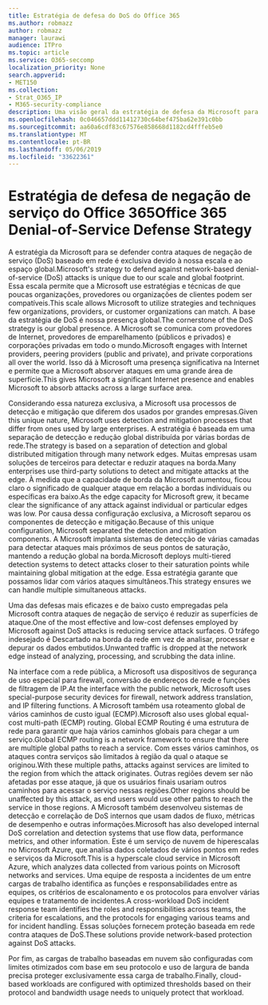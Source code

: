 ```yaml
---
title: Estratégia de defesa do DoS do Office 365
ms.author: robmazz
author: robmazz
manager: laurawi
audience: ITPro
ms.topic: article
ms.service: O365-seccomp
localization_priority: None
search.appverid:
- MET150
ms.collection:
- Strat_O365_IP
- M365-security-compliance
description: Uma visão geral da estratégia de defesa da Microsoft para ataques de negação de serviço (DoS).
ms.openlocfilehash: 0c046657ddd11412730c64bef475ba62e391c0bb
ms.sourcegitcommit: aa60a6cdf83c67576e858668d1182cd4fffeb5e0
ms.translationtype: MT
ms.contentlocale: pt-BR
ms.lasthandoff: 05/06/2019
ms.locfileid: "33622361"
---
```

# <a name="office-365-denial-of-service-defense-strategy"></a><span data-ttu-id="aa8ef-103">Estratégia de defesa de negação de serviço do Office 365</span><span class="sxs-lookup"><span data-stu-id="aa8ef-103">Office 365 Denial-of-Service Defense Strategy</span></span>

<span data-ttu-id="aa8ef-104">A estratégia da Microsoft para se defender contra ataques de negação de serviço (DoS) baseado em rede é exclusiva devido à nossa escala e ao espaço global.</span><span class="sxs-lookup"><span data-stu-id="aa8ef-104">Microsoft's strategy to defend against network-based denial-of-service (DoS) attacks is unique due to our scale and global footprint.</span></span> <span data-ttu-id="aa8ef-105">Essa escala permite que a Microsoft use estratégias e técnicas de que poucas organizações, provedores ou organizações de clientes podem ser compatíveis.</span><span class="sxs-lookup"><span data-stu-id="aa8ef-105">This scale allows Microsoft to utilize strategies and techniques few organizations, providers, or customer organizations can match.</span></span> <span data-ttu-id="aa8ef-106">A base da estratégia de DoS é nossa presença global.</span><span class="sxs-lookup"><span data-stu-id="aa8ef-106">The cornerstone of the DoS strategy is our global presence.</span></span> <span data-ttu-id="aa8ef-107">A Microsoft se comunica com provedores de Internet, provedores de emparelhamento (públicos e privados) e corporações privadas em todo o mundo.</span><span class="sxs-lookup"><span data-stu-id="aa8ef-107">Microsoft engages with Internet providers, peering providers (public and private), and private corporations all over the world.</span></span> <span data-ttu-id="aa8ef-108">Isso dá à Microsoft uma presença significativa na Internet e permite que a Microsoft absorver ataques em uma grande área de superfície.</span><span class="sxs-lookup"><span data-stu-id="aa8ef-108">This gives Microsoft a significant Internet presence and enables Microsoft to absorb attacks across a large surface area.</span></span>

<span data-ttu-id="aa8ef-109">Considerando essa natureza exclusiva, a Microsoft usa processos de detecção e mitigação que diferem dos usados por grandes empresas.</span><span class="sxs-lookup"><span data-stu-id="aa8ef-109">Given this unique nature, Microsoft uses detection and mitigation processes that differ from ones used by large enterprises.</span></span> <span data-ttu-id="aa8ef-110">A estratégia é baseada em uma separação de detecção e redução global distribuída por várias bordas de rede.</span><span class="sxs-lookup"><span data-stu-id="aa8ef-110">The strategy is based on a separation of detection and global distributed mitigation through many network edges.</span></span> <span data-ttu-id="aa8ef-111">Muitas empresas usam soluções de terceiros para detectar e reduzir ataques na borda.</span><span class="sxs-lookup"><span data-stu-id="aa8ef-111">Many enterprises use third-party solutions to detect and mitigate attacks at the edge.</span></span> <span data-ttu-id="aa8ef-112">À medida que a capacidade de borda da Microsoft aumentou, ficou claro o significado de qualquer ataque em relação a bordas individuais ou específicas era baixo.</span><span class="sxs-lookup"><span data-stu-id="aa8ef-112">As the edge capacity for Microsoft grew, it became clear the significance of any attack against individual or particular edges was low.</span></span> <span data-ttu-id="aa8ef-113">Por causa dessa configuração exclusiva, a Microsoft separou os componentes de detecção e mitigação.</span><span class="sxs-lookup"><span data-stu-id="aa8ef-113">Because of this unique configuration, Microsoft separated the detection and mitigation components.</span></span> <span data-ttu-id="aa8ef-114">A Microsoft implanta sistemas de detecção de várias camadas para detectar ataques mais próximos de seus pontos de saturação, mantendo a redução global na borda.</span><span class="sxs-lookup"><span data-stu-id="aa8ef-114">Microsoft deploys multi-tiered detection systems to detect attacks closer to their saturation points while maintaining global mitigation at the edge.</span></span> <span data-ttu-id="aa8ef-115">Essa estratégia garante que possamos lidar com vários ataques simultâneos.</span><span class="sxs-lookup"><span data-stu-id="aa8ef-115">This strategy ensures we can handle multiple simultaneous attacks.</span></span>

<span data-ttu-id="aa8ef-116">Uma das defesas mais eficazes e de baixo custo empregadas pela Microsoft contra ataques de negação de serviço é reduzir as superfícies de ataque.</span><span class="sxs-lookup"><span data-stu-id="aa8ef-116">One of the most effective and low-cost defenses employed by Microsoft against DoS attacks is reducing service attack surfaces.</span></span> <span data-ttu-id="aa8ef-117">O tráfego indesejado é Descartado na borda da rede em vez de analisar, processar e depurar os dados embutidos.</span><span class="sxs-lookup"><span data-stu-id="aa8ef-117">Unwanted traffic is dropped at the network edge instead of analyzing, processing, and scrubbing the data inline.</span></span>

<span data-ttu-id="aa8ef-118">Na interface com a rede pública, a Microsoft usa dispositivos de segurança de uso especial para firewall, conversão de endereços de rede e funções de filtragem de IP.</span><span class="sxs-lookup"><span data-stu-id="aa8ef-118">At the interface with the public network, Microsoft uses special-purpose security devices for firewall, network address translation, and IP filtering functions.</span></span> <span data-ttu-id="aa8ef-119">A Microsoft também usa roteamento global de vários caminhos de custo igual (ECMP).</span><span class="sxs-lookup"><span data-stu-id="aa8ef-119">Microsoft also uses global equal-cost multi-path (ECMP) routing.</span></span> <span data-ttu-id="aa8ef-120">Global ECMP Routing é uma estrutura de rede para garantir que haja vários caminhos globais para chegar a um serviço.</span><span class="sxs-lookup"><span data-stu-id="aa8ef-120">Global ECMP routing is a network framework to ensure that there are multiple global paths to reach a service.</span></span> <span data-ttu-id="aa8ef-121">Com esses vários caminhos, os ataques contra serviços são limitados à região da qual o ataque se originou.</span><span class="sxs-lookup"><span data-stu-id="aa8ef-121">With these multiple paths, attacks against services are limited to the region from which the attack originates.</span></span> <span data-ttu-id="aa8ef-122">Outras regiões devem ser não afetadas por esse ataque, já que os usuários finais usariam outros caminhos para acessar o serviço nessas regiões.</span><span class="sxs-lookup"><span data-stu-id="aa8ef-122">Other regions should be unaffected by this attack, as end users would use other paths to reach the service in those regions.</span></span> <span data-ttu-id="aa8ef-123">A Microsoft também desenvolveu sistemas de detecção e correlação de DoS internos que usam dados de fluxo, métricas de desempenho e outras informações.</span><span class="sxs-lookup"><span data-stu-id="aa8ef-123">Microsoft has also developed internal DoS correlation and detection systems that use flow data, performance metrics, and other information.</span></span> <span data-ttu-id="aa8ef-124">Este é um serviço de nuvem de hiperescalas no Microsoft Azure, que analisa dados coletados de vários pontos em redes e serviços da Microsoft.</span><span class="sxs-lookup"><span data-stu-id="aa8ef-124">This is a hyperscale cloud service in Microsoft Azure, which analyzes data collected from various points on Microsoft networks and services.</span></span> <span data-ttu-id="aa8ef-125">Uma equipe de resposta a incidentes de um entre cargas de trabalho identifica as funções e responsabilidades entre as equipes, os critérios de escalonamento e os protocolos para envolver várias equipes e tratamento de incidentes.</span><span class="sxs-lookup"><span data-stu-id="aa8ef-125">A cross-workload DoS incident response team identifies the roles and responsibilities across teams, the criteria for escalations, and the protocols for engaging various teams and for incident handling.</span></span> <span data-ttu-id="aa8ef-126">Essas soluções fornecem proteção baseada em rede contra ataques de DoS.</span><span class="sxs-lookup"><span data-stu-id="aa8ef-126">These solutions provide network-based protection against DoS attacks.</span></span>

<span data-ttu-id="aa8ef-127">Por fim, as cargas de trabalho baseadas em nuvem são configuradas com limites otimizados com base em seu protocolo e uso de largura de banda precisa proteger exclusivamente essa carga de trabalho.</span><span class="sxs-lookup"><span data-stu-id="aa8ef-127">Finally, cloud-based workloads are configured with optimized thresholds based on their protocol and bandwidth usage needs to uniquely protect that workload.</span></span>
